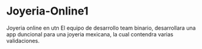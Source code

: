 # Joyeria-Online1
Joyeria online en utn 
El equipo de desarrollo team binario, desarrollara una app duncional para una joyeria mexicana, la cual contendra varias validaciones. 
